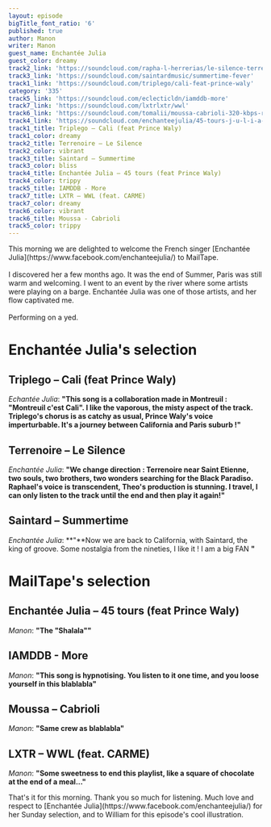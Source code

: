 ```yaml
---
layout: episode
bigTitle_font_ratio: '6'
published: true
author: Manon
writer: Manon
guest_name: Enchantée Julia
guest_color: dreamy
track2_link: 'https://soundcloud.com/rapha-l-herrerias/le-silence-terrenoire10-novembre-2017'
track3_link: 'https://soundcloud.com/saintardmusic/summertime-fever'
track1_link: 'https://soundcloud.com/triplego/cali-feat-prince-waly'
category: '335'
track5_link: 'https://soundcloud.com/eclecticldn/iamddb-more'
track7_link: 'https://soundcloud.com/lxtrlxtr/wwl'
track6_link: 'https://soundcloud.com/tomalii/moussa-cabrioli-320-kbps-recordyoutubecom'
track4_link: 'https://soundcloud.com/enchanteejulia/45-tours-j-u-l-i-a-feat-prince-waly'
track1_title: Triplego – Cali (feat Prince Waly)
track1_color: dreamy
track2_title: Terrenoire – Le Silence
track2_color: vibrant
track3_title: Saintard – Summertime
track3_color: bliss
track4_title: Enchantée Julia – 45 tours (feat Prince Waly)
track4_color: trippy
track5_title: IAMDDB - More
track7_title: LXTR – WWL (feat. CARME)
track7_color: dreamy
track6_color: vibrant
track6_title: Moussa - Cabrioli
track5_color: trippy
---
```

<p id="introduction">This morning we are delighted to welcome the French singer [Enchantée Julia](https://www.facebook.com/enchanteejulia/) to MailTape.
<br><br>
I discovered her a few months ago. It was the end of Summer, Paris was still warm and welcoming. I went to an event by the river where some artists were playing on a barge. Enchantée Julia was one of those artists, and her flow captivated me.
<br><br>
Performing on a yed.</p>


# Enchantée Julia's selection

## Triplego – Cali (feat Prince Waly)
_Echantée Julia_: **"**This song is a collaboration made in Montreuil : "Montreuil c'est Cali". I like the vaporous, the misty aspect of the track. Triplego's chorus is as catchy as usual, Prince Waly's voice imperturbable. It's a journey between California and Paris suburb !**"**

## Terrenoire – Le Silence
_Enchantée Julia_: **"**We change direction : Terrenoire near Saint Etienne, two souls, two brothers, two wonders searching for the Black Paradiso. Raphael's voice is transcendent, Theo's production is stunning. I travel, I can only listen to the track until the end and then play it again!**"**

## Saintard – Summertime
_Enchantée Julia_: **"**Now we are back to California, with Saintard, the king of groove. Some nostalgia from the nineties, I like it ! I am a big FAN **"**


# MailTape's selection

## Enchantée Julia – 45 tours (feat Prince Waly)
_Manon_: **"**The "Shalala"**"**

## IAMDDB - More
_Manon_: **"**This song is hypnotising. You listen to it one time, and you loose yourself in this blablabla**"**

## Moussa – Cabrioli
_Manon_: **"**Same crew as blablabla**"**

## LXTR – WWL (feat. CARME)
_Manon_: **"**Some sweetness to end this playlist, like a square of chocolate at the end of a meal...**"**


<p id="outroduction">That's it for this morning. Thank you so much for listening. Much love and respect to [Enchantée Julia](https://www.facebook.com/enchanteejulia/) for her Sunday selection, and to William for this episode's cool illustration.</p>

